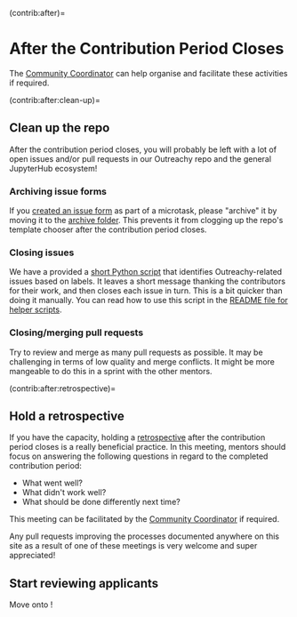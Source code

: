 (contrib:after)=

# After the Contribution Period Closes

The [Community Coordinator](comm-coord) can help organise and facilitate these
activities if required.

(contrib:after:clean-up)=

## Clean up the repo

After the contribution period closes, you will probably be left with a lot of
open issues and/or pull requests in our Outreachy repo and the general
JupyterHub ecosystem!

### Archiving issue forms

If you [created an issue form](microtasks:create:issue-forms) as part of a
microtask, please "archive" it by moving it to the
[archive folder](https://github.com/jupyterhub/outreachy/tree/main/.github/ISSUE_TEMPLATE/archive).
This prevents it from clogging up the repo's template chooser after the
contribution period closes.

### Closing issues

We have a provided a [short Python script](https://github.com/jupyterhub/outreachy/blob/HEAD/helper-scripts/comment-close-issues.py)
that identifies Outreachy-related issues based on labels. It leaves a short
message thanking the contributors for their work, and then closes each issue in
turn. This is a bit quicker than doing it manually. You can read how to use
this script in the [README file for helper scripts](https://github.com/jupyterhub/outreachy/blob/HEAD/helper-scripts/README.md#closing-microtask-issues-after-the-contribution-period-has-closed).

### Closing/merging pull requests

Try to review and merge as many pull requests as possible. It may be challenging
in terms of low quality and merge conflicts. It might be more mangeable to do
this in a sprint with the other mentors.

(contrib:after:retrospective)=

## Hold a retrospective

If you have the capacity, holding a [retrospective](https://blog.zenhub.com/tips-and-techniques-for-better-sprint-retrospective-meetings/)
after the contribution period closes is a really beneficial practice. In this
meeting, mentors should focus on answering the following questions in regard
to the completed contribution period:

- What went well?
- What didn't work well?
- What should be done differently next time?

This meeting can be facilitated by the [Community Coordinator](comm-coord) if
required.

Any pull requests improving the processes documented anywhere on this site as
a result of one of these meetings is very welcome and super appreciated!

## Start reviewing applicants

Move onto [](review-apps)!
